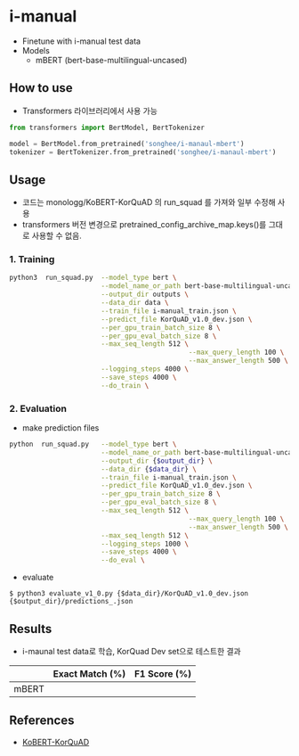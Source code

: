 # i-manual
- Finetune with i-manual test data
- Models
  - mBERT (bert-base-multilingual-uncased)

## How to use
- Transformers 라이브러리에서 사용 가능
```python
from transformers import BertModel, BertTokenizer

model = BertModel.from_pretrained('songhee/i-manaul-mbert')
tokenizer = BertTokenizer.from_pretrained('songhee/i-manaul-mbert')
```

## Usage

- 코드는 monologg/KoBERT-KorQuAD 의 run_squad 를 가져와 일부 수정해 사용
- transformers 버전 변경으로 pretrained_config_archive_map.keys()를 그대로 사용할 수 없음.

### 1. Training

```bash
python3  run_squad.py  --model_type bert \
                       --model_name_or_path bert-base-multilingual-uncased \
                       --output_dir outputs \
                       --data_dir data \
                       --train_file i-manual_train.json \
                       --predict_file KorQuAD_v1.0_dev.json \
                       --per_gpu_train_batch_size 8 \
                       --per_gpu_eval_batch_size 8 \
                       --max_seq_length 512 \
											 --max_query_length 100 \
											 --max_answer_length 500 \
                       --logging_steps 4000 \
                       --save_steps 4000 \
                       --do_train \
```


### 2. Evaluation
- make prediction files
```bash
python  run_squad.py   --model_type bert \
                       --model_name_or_path bert-base-multilingual-uncased \
                       --output_dir {$output_dir} \
                       --data_dir {$data_dir} \
                       --train_file i-manual_train.json \
                       --predict_file KorQuAD_v1.0_dev.json \
                       --per_gpu_train_batch_size 8 \
                       --per_gpu_eval_batch_size 8 \
                       --max_seq_length 512 \
											 --max_query_length 100 \
											 --max_answer_length 500 \
                       --max_seq_length 512 \
                       --logging_steps 1000 \
                       --save_steps 4000 \
                       --do_eval \
```

- evaluate
```console
$ python3 evaluate_v1_0.py {$data_dir}/KorQuAD_v1.0_dev.json {$output_dir}/predictions_.json
```

## Results

- i-maunal test data로 학습, KorQuad Dev set으로 테스트한 결과


|                         | Exact Match (%) | F1 Score (%) |
| ----------------------- | --------------- | ------------ |
| mBERT                   |                 |              |

## References

- [KoBERT-KorQuAD](https://github.com/monologg/KoBERT-KorQuAD)
